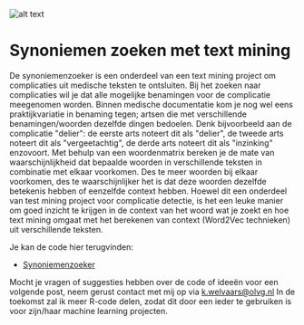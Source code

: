 ![alt text](https://i.imgflip.com/1ye64z.jpg)

# Synoniemen zoeken met text mining
De synoniemenzoeker is een onderdeel van een text mining project om complicaties uit medische teksten te ontsluiten. Bij het zoeken naar complicaties
wil je dat alle mogelijke benamingen voor de complicatie meegenomen worden. Binnen medische documentatie kom je nog wel eens praktijkvariatie in benaming tegen; artsen die met verschillende benamingen/woorden dezelfde dingen bedoelen. Denk bijvoorbeeld aan de complicatie "delier": de eerste arts noteert dit als "delier", de tweede arts
noteert dit als "vergeetachtig", de derde arts noteert dit als "inzinking" enzovoort.
Met behulp van een woordenmatrix bereken je de mate van waarschijnlijkheid dat bepaalde woorden in verschillende teksten in combinatie met elkaar voorkomen. Des te meer woorden
bij elkaar voorkomen, des te waarschijnlijker het is dat deze woorden dezelfde betekenis hebben of eenzelfde context hebben.
Hoewel dit een onderdeel van test mining project voor complicatie detectie, is het een leuke manier om goed inzicht te krijgen in de context van het woord
wat je zoekt en hoe text mining omgaat met het berekenen van context (Word2Vec technieken) uit verschillende teksten.

Je kan de code hier terugvinden:
- [Synoniemenzoeker](https://github.com/koenwelvaars/machine-learning-voorbeelden/blob/master/Inladen%20van%20alle%20benodigde%20packages%20en%20data)

Mocht je vragen of suggesties hebben over de code of  ideeën voor een volgende post, neem gerust contact met mij op via k.welvaars@olvg.nl
In de toekomst zal ik meer R-code delen, zodat dit door een ieder te gebruiken is voor zijn/haar machine learning projecten.



